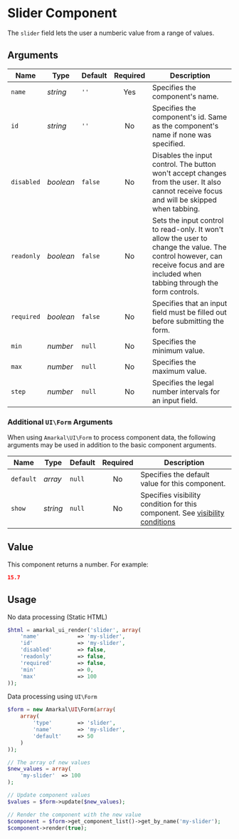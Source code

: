 # Slider Component

The `slider` field lets the user a numberic value from a range of values.

## Arguments

Name | Type | Default | Required | Description
---|---|---|:---:|---
`name`|*string*|`''`|Yes|Specifies the component's name.
`id`|*string*|`''`|No|Specifies the component's id. Same as the component's name if none was specified.
`disabled`|*boolean*|`false`|No|Disables the input control. The button won't accept changes from the user. It also cannot receive focus and will be skipped when tabbing.
`readonly`|*boolean*|`false`|No|Sets the input control to read-only. It won't allow the user to change the value. The control however, can receive focus and are included when tabbing through the form controls.
`required`|*boolean*|`false`|No|Specifies that an input field must be filled out before submitting the form.
`min`|*number*|`null`|No|Specifies the minimum value.
`max`|*number*|`null`|No|Specifies the maximum value.
`step`|*number*|`null`|No|Specifies the legal number intervals for an input field.

### Additional `UI\Form` Arguments

When using `Amarkal\UI\Form` to process component data, the following arguments may be used in addition to the basic component arguments.

Name | Type | Default | Required | Description
---|---|---|:---:|---
`default`|*array*|`null`|No|Specifies the default value for this component.
`show`|*string*|`null`|No|Specifies visibility condition for this component. See [visibility conditions](../../../../#visibility-conditions)

## Value

This component returns a number. For example:

```json
15.7
```

## Usage

No data processing (Static HTML)

```php
$html = amarkal_ui_render('slider', array(
    'name'            => 'my-slider',
    'id'              => 'my-slider',
    'disabled'        => false,
    'readonly'        => false,
    'required'        => false,
    'min'             => 0,
    'max'             => 100
));
```

Data processing using `UI\Form`

```php
$form = new Amarkal\UI\Form(array(
    array(
        'type'        => 'slider',
        'name'        => 'my-slider',
        'default'     => 50
    )
));

// The array of new values
$new_values = array(
    'my-slider'  => 100
);

// Update component values
$values = $form->update($new_values);

// Render the component with the new value
$component = $form->get_component_list()->get_by_name('my-slider');
$component->render(true);
```